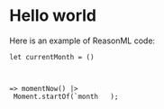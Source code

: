    #   Hello world

Here is an example of ReasonML code:
```reasonml
let currentMonth = ()



=> momentNow() |>
 Moment.startOf(`month   );
```

